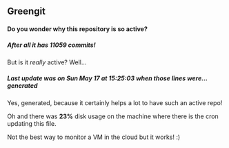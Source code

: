 ## Greengit

#### Do you wonder why this repository is so active?

##### After all it has 11059 commits!

But is it *really* active? Well...

##### Last update was on Sun May 17 at 15:25:03 when those lines were... generated

Yes, generated, because it certainly helps a lot to have such an active repo!

Oh and there was **23%** disk usage on the machine
where there is the cron updating this file.

Not the best way to monitor a VM in the cloud but it works! :)
